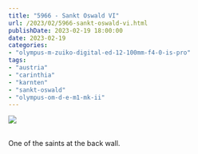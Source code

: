 ```yaml
---
title: "5966 - Sankt Oswald VI"
url: /2023/02/5966-sankt-oswald-vi.html
publishDate: 2023-02-19 18:00:00
date: 2023-02-19
categories:
- "olympus-m-zuiko-digital-ed-12-100mm-f4-0-is-pro"
tags:
- "austria"
- "carinthia"
- "karnten"
- "sankt-oswald"
- "olympus-om-d-e-m1-mk-ii"
---
```

<div class="container">
<div class="center"><a target="_blank" href="https://d25zfm9zpd7gm5.cloudfront.net/1200x1200/2019/20190928_133552_lr.jpg"><img class="webfeedsFeaturedVisual" src="https://d25zfm9zpd7gm5.cloudfront.net/0600x0600/2019/20190928_133552_lr.jpg" /></a></div>
</div>
<br />

One of the saints at the back wall.
